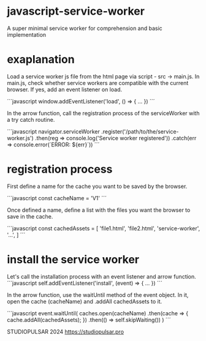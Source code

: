 # javascript-service-worker
A super minimal service worker for comprehension and basic implementation
# exaplanation
Load a service worker js file from the html page via script - src -> main.js.
In main.js, check whether service workers are compatible with the current browser.
If yes, add an event listener on load.

´´´javascript
window.addEventListener('load', () => {
    ...
})
´´´

In the arrow function, call the registration process of the serviceWorker with a try catch routine.

´´´javascript
navigator.serviceWorker
.register('/path/to/the/service-worker.js')
.then(reg => console.log('Service worker registered'))
.catch(err => console.error(´ERROR: ${err}´))
´´´

# registration process
First define a name for the cache you want to be saved by the browser.

´´´javascript
const cacheName = 'V1'
´´´

Once defined a name, define a list with the files you want the browser to save in the cache.

´´´javascript
const cachedAssets = [
    'file1.html',
    'file2.html',
    'service-worker',
    '...',
]
´´´

# install the service worker
Let's call the installation process with an event listener and arrow function.
´´´javascript
self.addEventListener('install', (event) => {
    ...
})
´´´

In the arrow function, use the waitUntil method of the event object. In it, open the cache (cacheName) and .addAll cachedAssets to it.

´´´javascript
event.waitUntil(
    caches.open(cacheName)
    .then(cache => {
        cache.addAll(cachedAssets);
    })
    .then(() => self.skipWaiting())
)
´´´

STUDIOPULSAR 2024
https://studiopulsar.pro
